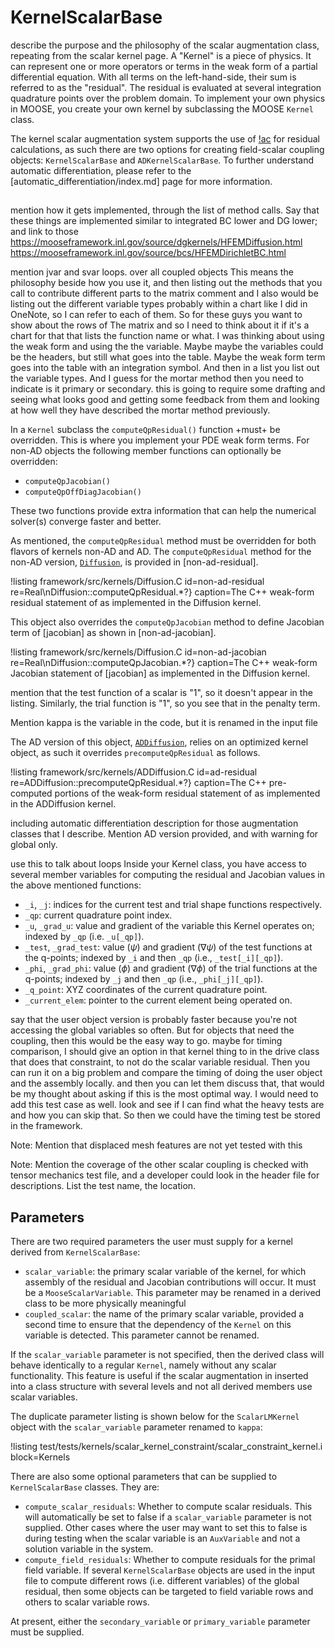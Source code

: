 # KernelScalarBase

describe the purpose and the philosophy of the scalar augmentation class, repeating from the scalar kernel page.
A "Kernel" is a piece of physics. It can represent one or more operators or terms in the weak form of
a partial differential equation.  With all terms on the left-hand-side, their sum is referred to as
the "residual". The residual is evaluated at several integration quadrature points over the problem
domain. To implement your own physics in MOOSE, you create your own kernel by subclassing the MOOSE
`Kernel` class.

The kernel scalar augmentation system supports the use of [!ac](AD) for residual calculations, as such
there are two options for creating field-scalar coupling objects:
`KernelScalarBase` and `ADKernelScalarBase`. To further understand
automatic differentiation, please refer to the [automatic_differentiation/index.md] page for more
information.

##

mention how it gets implemented, through the list of method calls.
Say that these things are implemented similar to integrated BC lower and DG lower; and link to those
https://mooseframework.inl.gov/source/dgkernels/HFEMDiffusion.html
https://mooseframework.inl.gov/source/bcs/HFEMDirichletBC.html

mention jvar and svar loops. over all coupled objects
This means the philosophy beside how you use it, and then listing out the methods that you call to contribute different parts to the matrix comment and I also would be listing out the different variable types probably within a chart like I did in OneNote, so I can refer to each of them.
So for these guys you want to show about the rows of The matrix and so I need to think about it if it's a chart for that that lists the function name or what. I was thinking about using the weak form and using the the variable. Maybe maybe the variables could be the headers, but still what goes into the table. Maybe the weak form term goes into the table with an integration symbol. And then in a list you list out the variable types. And I guess for the mortar method then you need to indicate is it primary or secondary.
this is going to require some drafting and seeing what looks good and getting some feedback from them and looking at how well they have described the mortar method previously.

In a `Kernel` subclass the `computeQpResidual()` function +must+ be overridden.  This is where you
implement your PDE weak form terms.  For non-AD objects the following member functions can
optionally be overridden:

- `computeQpJacobian()`
- `computeQpOffDiagJacobian()`

These two functions provide extra information that can help the numerical solver(s) converge faster
and better.


As mentioned, the `computeQpResidual` method must be overridden for both flavors of kernels non-AD
and AD. The `computeQpResidual` method for the non-AD version, [`Diffusion`](/Diffusion.md), is
provided in [non-ad-residual].

!listing framework/src/kernels/Diffusion.C id=non-ad-residual
         re=Real\nDiffusion::computeQpResidual.*?}
         caption=The C++ weak-form residual statement of  as implemented in the Diffusion kernel.

This object also overrides the `computeQpJacobian` method to define Jacobian term of [jacobian] as
shown in [non-ad-jacobian].


!listing framework/src/kernels/Diffusion.C id=non-ad-jacobian
         re=Real\nDiffusion::computeQpJacobian.*?}
         caption=The C++ weak-form Jacobian statement of [jacobian] as implemented in the Diffusion kernel.


mention that the test function of a scalar is "1", so it doesn't appear in the listing. Similarly, the trial function is "1", so you see that in the penalty term.

Mention kappa is the variable in the code, but it is renamed in the input file


The AD version of this object, [`ADDiffusion`](/ADDiffusion.md), relies on an optimized kernel object, as such it overrides `precomputeQpResidual` as follows.

!listing framework/src/kernels/ADDiffusion.C id=ad-residual
         re=ADDiffusion::precomputeQpResidual.*?}
         caption=The C++ pre-computed portions of the weak-form residual statement of  as implemented in the ADDiffusion kernel.


including automatic differentiation description for those augmentation classes that I describe.
Mention AD version provided, and with warning for global only.


use this to talk about loops
Inside your Kernel class, you have access to several member variables for computing the
residual and Jacobian values in the above mentioned functions:

- `_i`, `_j`: indices for the current test and trial shape functions respectively.
- `_qp`: current quadrature point index.
- `_u`, `_grad_u`: value and gradient of the variable this Kernel operates on;
  indexed by `_qp` (i.e. `_u[_qp]`).
- `_test`, `_grad_test`: value ($\psi$) and gradient ($\nabla \psi$) of the
  test functions at the q-points; indexed by `_i` and then `_qp` (i.e., `_test[_i][_qp]`).
- `_phi`, `_grad_phi`: value ($\phi$) and gradient ($\nabla \phi$) of the
    trial functions at the q-points; indexed by `_j` and then `_qp` (i.e., `_phi[_j][_qp]`).
- `_q_point`: XYZ coordinates of the current quadrature point.
- `_current_elem`: pointer to the current element being operated on.




say that the user object version is probably faster because you're not accessing the global variables so often. But for objects that need the coupling, then this would be the easy way to go.
maybe for timing comparison, I should give an option in that kernel thing to in the drive class that does that constraint, to not do the scalar variable residual. Then you can run it on a big problem and compare the timing of doing the user object and the assembly locally.
and then you can let them discuss that, that would be my thought about asking if this is the most optimal way.
I would need to add this test case as well.
look and see if I can find what the heavy tests are and how you can skip that. So then we could have the timing test be stored in the framework.

Note:
Mention that displaced mesh features are not yet tested with this

Note:
Mention the coverage of the other scalar coupling is checked with tensor mechanics test file, and a developer could look in the header file for descriptions. List the test name, the location.

## Parameters

There are two required parameters the user must supply for a kernel derived
from `KernelScalarBase`:

- `scalar_variable`: the primary scalar variable of the kernel, for which assembly
  of the residual and Jacobian contributions will occur. It must be a `MooseScalarVariable`.
  This parameter may be renamed in a derived class to be more physically meaningful
- `coupled_scalar`: the name of the primary scalar variable, provided a second time
  to ensure that the dependency of the `Kernel` on this variable is detected. This
  parameter cannot be renamed.

If the `scalar_variable` parameter is not specified, then the derived class will behave
identically to a regular `Kernel`, namely without any scalar functionality. This feature
is useful if the scalar augmentation in inserted into a class structure with several
levels and not all derived members use scalar variables.

The duplicate parameter listing is shown below for the `ScalarLMKernel` object
with the `scalar_variable` parameter renamed to `kappa`:

!listing test/tests/kernels/scalar_kernel_constraint/scalar_constraint_kernel.i block=Kernels

There are also some optional parameters that can be supplied to
`KernelScalarBase` classes. They are:

- `compute_scalar_residuals`: Whether to compute scalar residuals. This
  will automatically be set to false if a `scalar_variable` parameter is not
  supplied. Other cases where the user may want to set this to false is during
  testing when the scalar variable is an `AuxVariable` and not a solution variable
  in the system.
- `compute_field_residuals`: Whether to compute residuals for the primal field
  variable. If several `KernelScalarBase` objects are used in the input file
  to compute different rows (i.e. different variables) of the global residual,
  then some objects can be targeted to field variable rows and others to scalar
  variable rows.

At present, either the `secondary_variable` or `primary_variable` parameter must be supplied.
